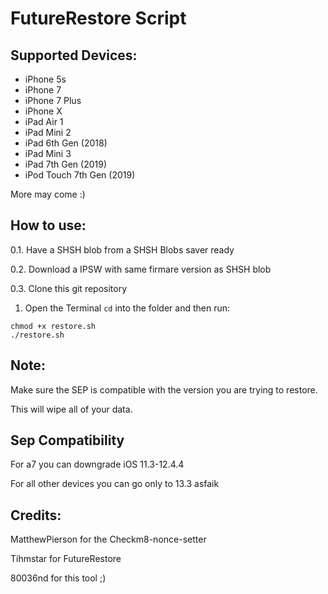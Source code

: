 # FutureRestore Script

## Supported Devices:
- iPhone 5s
- iPhone 7
- iPhone 7 Plus
- iPhone X
- iPad Air 1
- iPad Mini 2
- iPad 6th Gen (2018)
- iPad Mini 3
- iPad 7th Gen (2019)
- iPod Touch 7th Gen (2019)

More may come :)

## How to use:

0.1. Have a SHSH blob from a SHSH Blobs saver ready

0.2. Download a IPSW with same firmare version as SHSH blob

0.3. Clone this git repository

1. Open the Terminal `cd` into the folder and then run:

```
chmod +x restore.sh
./restore.sh
```

## Note:

Make sure the SEP is compatible with the version you are trying to restore.

This will wipe all of your data.

## Sep Compatibility

For a7 you can downgrade iOS 11.3-12.4.4

For all other devices you can go only to 13.3 asfaik

## Credits:

MatthewPierson for the Checkm8-nonce-setter

Tihmstar for FutureRestore

80036nd for this tool ;)
